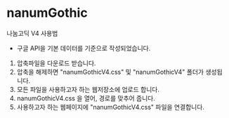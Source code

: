 nanumGothic
===========

나눔고딕 V4 사용법
- 구글 API을 기본 데이터를 기준으로 작성되었습니다.

1. 압축파일을 다운로드 받습니다.
2. 압축을 해제하면 "nanumGothicV4.css" 및 "nanumGothicV4" 폴더가 생성됩니다.
3. 모든 파일을 사용하고자 하는 웹저장소에 업로드 합니다.
4. nanumGothicV4.css 을 열어, 경로를 맞추어 줍니다.
5. 사용하고자 하는 웹페이지에 "nanumGothicV4.css" 파일을 연결합니다.
<link type="text/stylesheet" src="nanumGothicV4.css" />
